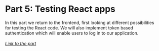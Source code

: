 <h1>
    Part 5: Testing React apps
</h1>

<p>
    In this part we return to the frontend, first looking at different possibilities for testing the React code. We will also implement token based authentication which will enable users to log in to our application.<br><br>
    <i>
        <a href="https://fullstackopen.com/en/part5">
            Link to the part
        </a>
    </i>
</p>

